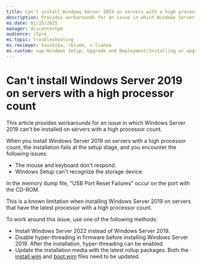```yaml
---
title: Can't install Windows Server 2019 on servers with a high processor count
description: Provides workarounds for an issue in which Windows Server 2019 can't be installed on servers with a high processor count.
ms.date: 01/15/2025
manager: dcscontentpm
audience: itpro
ms.topic: troubleshooting
ms.reviewer: kaushika, rblume, v-lianna
ms.custom: sap:Windows Setup, Upgrade and Deployment\Installing or upgrading Windows, csstroubleshoot
---
```

# Can't install Windows Server 2019 on servers with a high processor count

This article provides workarounds for an issue in which Windows Server 2019 can't be installed on servers with a high processor count.

When you install Windows Server 2019 on servers with a high processor count, the installation fails at the setup stage, and you encounter the following issues:

- The mouse and keyboard don't respond.
- Windows Setup can't recognize the storage device.

In the memory dump file, "USB Port Reset Failures" occur on the port with the CD-ROM.

This is a known limitation when installing Windows Server 2019 on servers that have the latest processor with a high processor count.

To work around this issue, use one of the following methods:

- Install Windows Server 2022 instead of Windows Server 2019.
- Disable hyper-threading in firmware before installing Windows Server 2019. After the installation, hyper-threading can be enabled.
- Update the installation media with the latest rollup packages. Both the [install.wim](/windows-hardware/manufacture/desktop/dism-image-management-command-line-options-s14) and [boot.wim](/windows-hardware/manufacture/desktop/winpe-add-packages--optional-components-reference) files need to be updated.
